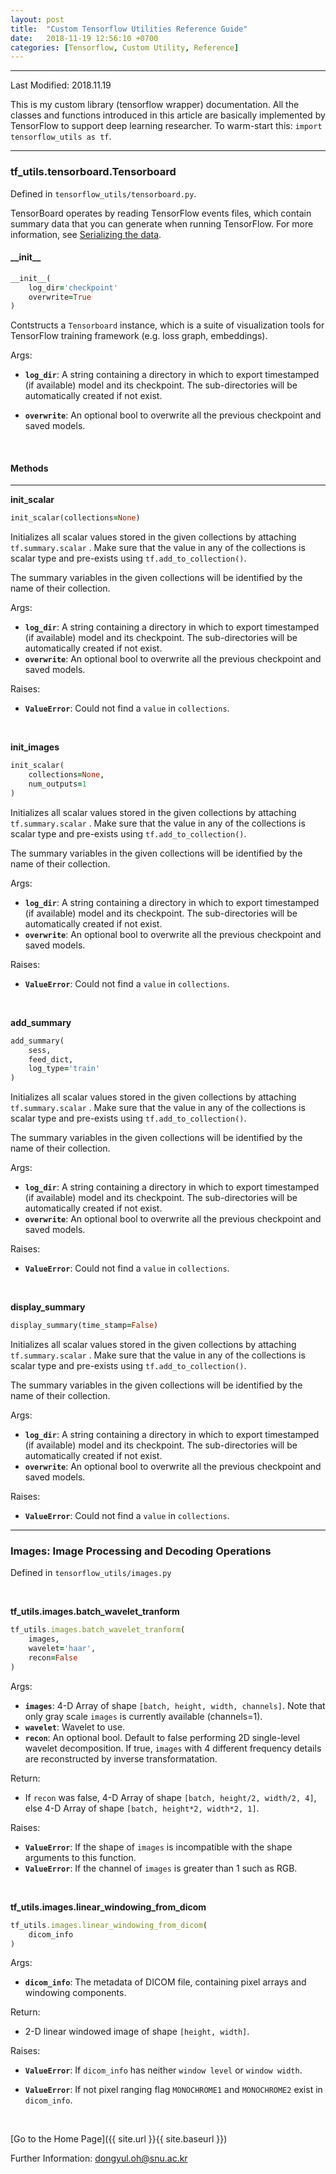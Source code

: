 ```yaml
---
layout: post
title:  "Custom Tensorflow Utilities Reference Guide"
date:   2018-11-19 12:56:10 +0700
categories: [Tensorflow, Custom Utility, Reference]
---
```


---

Last Modified: 2018.11.19

This is my custom library (tensorflow wrapper) documentation. All the classes and functions introduced in this article are basically implemented by TensorFlow to support deep learning researcher. To warm-start this: `import tensorflow_utils as tf`.

---

### tf_utils.tensorboard.Tensorboard

Defined in `tensorflow_utils/tensorboard.py`.  

TensorBoard operates by reading TensorFlow events files, which contain summary data that you can generate when running TensorFlow. For more information, see [Serializing the data](https://www.tensorflow.org/guide/summaries_and_tensorboard).  

#### \_\_init\_\_

```ruby
__init__(
    log_dir='checkpoint'
    overwrite=True
)
```

Contstructs a `Tensorboard` instance, which is a suite of visualization tools for TensorFlow training framework (e.g. loss graph, embeddings).

Args:  

- **`log_dir`**: A string containing a directory in which to export timestamped (if available) model and its checkpoint. The sub-directories will be automatically created if not exist.

- **`overwrite`**: An optional bool to overwrite all the previous checkpoint and saved models. 



<br/>

#### Methods

---

**init_scalar**  

```ruby
init_scalar(collections=None)
```

Initializes all scalar values stored in the given collections by attaching `tf.summary.scalar` .  Make sure that the value in any of the collections is scalar type and pre-exists using `tf.add_to_collection()`.  

The summary variables in the given collections will be identified by the name of their collection.  

Args:  

- **`log_dir`**: A string containing a directory in which to export timestamped (if available) model and its checkpoint. The sub-directories will be automatically created if not exist.
- **`overwrite`**: An optional bool to overwrite all the previous checkpoint and saved models. 

Raises:

- **`ValueError`**: Could not find a `value` in `collections`. 

<br/>

**init_images**

```ruby
init_scalar(
    collections=None,
    num_outputs=1
)
```

Initializes all scalar values stored in the given collections by attaching `tf.summary.scalar` .  Make sure that the value in any of the collections is scalar type and pre-exists using `tf.add_to_collection()`.  

The summary variables in the given collections will be identified by the name of their collection.  

Args:  

- **`log_dir`**: A string containing a directory in which to export timestamped (if available) model and its checkpoint. The sub-directories will be automatically created if not exist.
- **`overwrite`**: An optional bool to overwrite all the previous checkpoint and saved models. 

Raises:

- **`ValueError`**: Could not find a `value` in `collections`. 

<br/>

**add_summary**

```ruby
add_summary(
    sess,
    feed_dict,
    log_type='train'
)
```

Initializes all scalar values stored in the given collections by attaching `tf.summary.scalar` .  Make sure that the value in any of the collections is scalar type and pre-exists using `tf.add_to_collection()`.  

The summary variables in the given collections will be identified by the name of their collection.  

Args:  

- **`log_dir`**: A string containing a directory in which to export timestamped (if available) model and its checkpoint. The sub-directories will be automatically created if not exist.
- **`overwrite`**: An optional bool to overwrite all the previous checkpoint and saved models. 

Raises:

- **`ValueError`**: Could not find a `value` in `collections`. 

<br/>

**display_summary**

```ruby
display_summary(time_stamp=False)
```

Initializes all scalar values stored in the given collections by attaching `tf.summary.scalar` .  Make sure that the value in any of the collections is scalar type and pre-exists using `tf.add_to_collection()`.  

The summary variables in the given collections will be identified by the name of their collection.  

Args:  

- **`log_dir`**: A string containing a directory in which to export timestamped (if available) model and its checkpoint. The sub-directories will be automatically created if not exist.
- **`overwrite`**: An optional bool to overwrite all the previous checkpoint and saved models. 

Raises:

- **`ValueError`**: Could not find a `value` in `collections`.   

---



### Images: Image Processing and Decoding Operations

Defined in `tensorflow_utils/images.py`

<br/>

**tf_utils.images.batch_wavelet_tranform**

```ruby
tf_utils.images.batch_wavelet_tranform(
    images,
    wavelet='haar',
    recon=False
)
```
Args:  
- **`images`**: 4-D Array of shape `[batch, height, width, channels]`. Note that only gray scale `images` is currently available (channels=1).
- **`wavelet`**: Wavelet to use.
- **`recon`**: An optional bool. Default to false performing 2D single-level wavelet decomposition. If true, `images` with 4 different frequency details are reconstructed by inverse transformatation.

Return:
- If `recon` was false, 4-D Array of shape `[batch, height/2, width/2, 4]`, else 4-D Array of shape `[batch, height*2, width*2, 1]`.

Raises:
- **`ValueError`**: If the shape of `images` is incompatible with the shape arguments to this function.
- **`ValueError`**: If the channel of `images` is greater than 1 such as RGB.  

<br/>

**tf_utils.images.linear_windowing_from_dicom**
```ruby
tf_utils.images.linear_windowing_from_dicom(
    dicom_info
)
```
Args: 
- **`dicom_info`**: The metadata of DICOM file, containing pixel arrays and windowing components.

Return:
- 2-D linear windowed image of shape `[height, width]`.

Raises:
- **`ValueError`**: If `dicom_info` has neither `window level` or `window width`.

- **`ValueError`**: If not pixel ranging flag `MONOCHROME1` and `MONOCHROME2` exist in `dicom_info`. 


<br/>

[Go to the Home Page]({{ site.url }}{{ site.baseurl }})

Further Information: <dongyul.oh@snu.ac.kr>

<br/>

